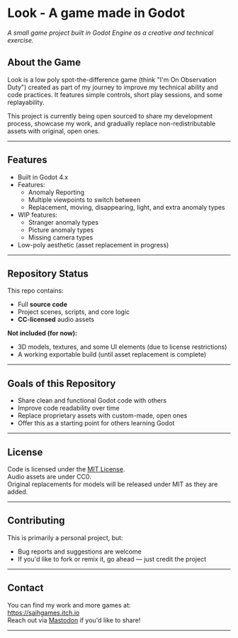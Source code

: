 # Look - A game made in Godot

*A small game project built in Godot Engine as a creative and technical exercise.*

## About the Game

Look is a low poly spot-the-difference game (think "I'm On Observation Duty") created as part of my journey to improve my technical ability and code practices. It features simple controls, short play sessions, and some replayability.

This project is currently being open sourced to share my development process, showcase my work, and gradually replace non-redistributable assets with original, open ones.

---

## Features

- Built in Godot 4.x
- Features:
  - Anomaly Reporting
  - Multiple viewpoints to switch between
  - Replacement, moving, disappearing, light, and extra anomaly types
- WIP features:
  - Stranger anomaly types
  - Picture anomaly types
  - Missing camera types
- Low-poly aesthetic (asset replacement in progress)

---

## Repository Status

This repo contains:
- Full **source code**
- Project scenes, scripts, and core logic
- **CC-licensed** audio assets

**Not included (for now):**
- 3D models, textures, and some UI elements (due to license restrictions)
- A working exportable build (until asset replacement is complete)

---

## Goals of this Repository

- Share clean and functional Godot code with others
- Improve code readability over time
- Replace proprietary assets with custom-made, open ones
- Offer this as a starting point for others learning Godot

---

## License

Code is licensed under the [MIT License](LICENSE.txt).  
Audio assets are under CC0.  
Original replacements for models will be released under MIT as they are added.

---

## Contributing

This is primarily a personal project, but:
- Bug reports and suggestions are welcome
- If you'd like to fork or remix it, go ahead — just credit the project

---

## Contact

You can find my work and more games at:  
https://saihgames.itch.io  
Reach out via [Mastodon](https://mastodon.social/@saihchotic) if you'd like to share!

---

